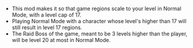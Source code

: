 * This mod makes it so that game regions scale to your level in Normal Mode, with a level cap of 17.
* Playing Normal Mode with a character whose level's higher than 17 will still result in level 17 regions.
* The Raid Boss of the game, meant to be 3 levels higher than the player, will be level 20 at most in Normal Mode.
